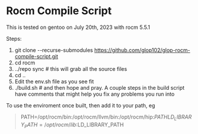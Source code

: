 # Rocm Compile Script

This is tested on gentoo on July 20th, 2023 with rocm 5.5.1

Steps:

1. git clone --recurse-submodules https://github.com/glop102/glop-rocm-compile-script.git
2. cd rocm
3. ../repo sync  # this will grab all the source files
4. cd ..
5. Edit the env.sh file as you see fit
6. ./build.sh   # and then hope and pray. A couple steps in the build script have comments that might help you fix any problems you run into


To use the enviroment once built, then add it to your path, eg 
> PATH=/opt/rocm/bin:/opt/rocm/llvm/bin:/opt/rocm/hip:$PATH LD_LIBRARY_PATH=/opt/rocm/lib:$LD_LIBRARY_PATH
